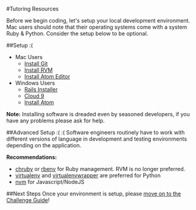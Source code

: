 #Tutoring Resources

Before we begin coding, let's setup your local development environment. Mac users should note that their operating systems come with a system Ruby & Python. Consider the setup below to be optional.

##Setup :(
- Mac Users  
  - [Install Git](http://git-scm.com/download/)  
  - [Install RVM](http://rvm.io/)  
  - [Install Atom Editor](https://atom.io/)
- Windows Users  
  - [Rails Installer](http://railsinstaller.org/)  
  - [Cloud 9](https://c9.io/)  
  - [Install Atom](http://chocolatey.org/packages/atom)  
 
__Note:__ Installing software is dreaded even by seasoned developers, if you have any problems please ask for help.  

##Advanced Setup :( :(
Software engineers routinely have to work with different versions of language in development and testing environments depending on the application. 

__Recommendations:__
- [chruby](https://github.com/postmodern/chruby) or [rbenv](https://github.com/sstephenson/rbenv) for Ruby management. RVM is no longer preferred.  
- [virtualenv](https://virtualenv.pypa.io/en/latest/installation.html) and [virtualenvwrapper](https://virtualenvwrapper.readthedocs.org/en/latest/) are preferred for Python  
- [nvm](https://github.com/creationix/nvm) for Javascript/NodeJS

##Next Steps
Once your environment is setup, please [move on to the Challenge Guide](https://github.com/columbustutoringgroup/Welcome/blob/master/ChallengeGuide.md)!
